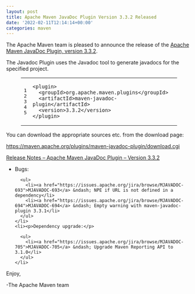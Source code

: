 ```yaml
---
layout: post
title: Apache Maven JavaDoc Plugin Version 3.3.2 Released
date: '2022-02-11T12:14:14+00:00'
categories: maven
---
```

<div class="entry-content"><p>The Apache Maven team is pleased to announce the release of the
  <a href="https://maven.apache.org/plugins/maven-javadoc-plugin">Apache Maven JavaDoc Plugin, version 3.3.2</a>.</p>

  <p>The Javadoc Plugin uses the Javadoc tool to generate javadocs for the
    specified project.</p>

  <figure class='code'><figcaption><span></span></figcaption><div class="highlight"><table><tr><td class="gutter"><pre class="line-numbers"><span class='line-number'>1</span>
<span class='line-number'>2</span>
<span class='line-number'>3</span>
<span class='line-number'>4</span>
<span class='line-number'>5</span>
</pre></td><td class='code'><pre><code class='xml'><span class='line'><span class="nt">&lt;plugin&gt;</span>
</span><span class='line'>  <span class="nt">&lt;groupId&gt;</span>org.apache.maven.plugins<span class="nt">&lt;/groupId&gt;</span>
</span><span class='line'>  <span class="nt">&lt;artifactId&gt;</span>maven-javadoc-plugin<span class="nt">&lt;/artifactId&gt;</span>
</span><span class='line'>  <span class="nt">&lt;version&gt;</span>3.3.2<span class="nt">&lt;/version&gt;</span>
</span><span class='line'><span class="nt">&lt;/plugin&gt;</span>
</span></code></pre></td></tr></table></div></figure>


  <p>You can download the appropriate sources etc. from the download page:</p>

  <p><a href="https://maven.apache.org/plugins/maven-javadoc-plugin/download.cgi">https://maven.apache.org/plugins/maven-javadoc-plugin/download.cgi</a></p>

  <!-- more -->


  <p><a href="https://issues.apache.org/jira/secure/ReleaseNote.jspa?projectId=12317529&amp;version=12345698">Release Notes &ndash; Apache Maven JavaDoc Plugin &ndash; Version 3.3.2</a></p>

  <ul>
    <li><p>Bugs:</p>

      <ul>
        <li><a href="https://issues.apache.org/jira/browse/MJAVADOC-693">MJAVADOC-693</a> &ndash; NPE if URL is not defined in a dependency</li>
        <li><a href="https://issues.apache.org/jira/browse/MJAVADOC-694">MJAVADOC-694</a> &ndash; Empty warning with maven-javadoc-plugin 3.3.1</li>
      </ul>
    </li>
    <li><p>Dependency upgrade:</p>

      <ul>
        <li><a href="https://issues.apache.org/jira/browse/MJAVADOC-705">MJAVADOC-705</a> &ndash; Upgrade Maven Reporting API to 3.1.0</li>
      </ul>
    </li>
  </ul>


  <p>Enjoy,</p>

  <p>-The Apache Maven team</p>
</div>
